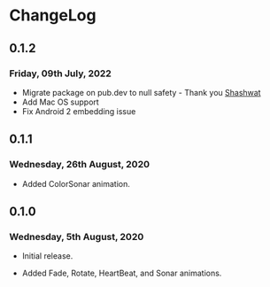 # ChangeLog

## 0.1.2

### Friday, 09th July, 2022

* Migrate package on pub.dev to null safety - Thank you [Shashwat](https://github.com/shashwatxx)
* Add Mac OS support
* Fix Android 2 embedding issue

## 0.1.1

### Wednesday, 26th August, 2020

* Added ColorSonar animation.

## 0.1.0

### Wednesday, 5th August, 2020

* Initial release.

* Added Fade, Rotate, HeartBeat, and Sonar animations.
